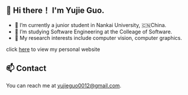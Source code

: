 ## 👋 Hi there！ I'm Yujie Guo.

- :school: I’m currently a junior student in Nankai University, :cn:China.
- 🌱 I’m studying Software Engineering at the Colleage of Software.
- 🔭 My research interests include computer vision, computer graphics.

click [here](http:guoyujie.cn) to view my personal website

## 📫 Contact

You can reach me at yujieguo0012@gmail.com.

<!--
**Yujie-G/Yujie-G** is a ✨ _special_ ✨ repository because its `README.md` (this file) appears on your GitHub profile.

Here are some ideas to get you started:

-  I’m currently working on ...
-  I’m currently learning ...
- 👯 I’m looking to collaborate on ...
- 🤔 I’m looking for help with ...
- 💬 Ask me about ...
- 📫 How to reach me: ...
- 😄 Pronouns: ...
- ⚡ Fun fact: ...
-->
